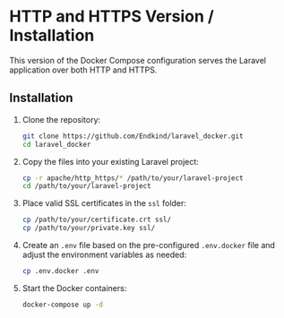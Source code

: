 # HTTP and HTTPS Version / Installation

This version of the Docker Compose configuration serves the Laravel application over both HTTP and HTTPS.

## Installation

1. Clone the repository:

    ```bash
    git clone https://github.com/Endkind/laravel_docker.git
    cd laravel_docker
    ```

2. Copy the files into your existing Laravel project:

    ```bash
    cp -r apache/http_https/* /path/to/your/laravel-project
    cd /path/to/your/laravel-project
    ```

3. Place valid SSL certificates in the `ssl` folder:

    ```bash
    cp /path/to/your/certificate.crt ssl/
    cp /path/to/your/private.key ssl/
    ```

4. Create an `.env` file based on the pre-configured `.env.docker` file and adjust the environment variables as needed:

    ```bash
    cp .env.docker .env
    ```

5. Start the Docker containers:

    ```bash
    docker-compose up -d
    ```
